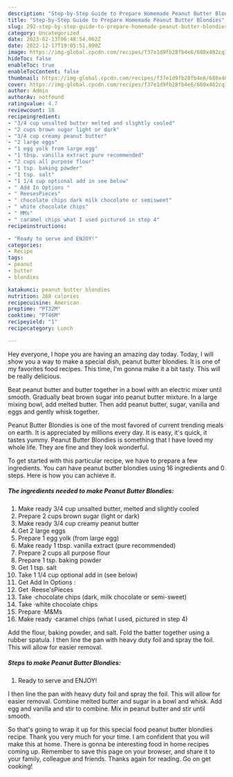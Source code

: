 ```yaml
---
description: "Step-by-Step Guide to Prepare Homemade Peanut Butter Blondies"
title: "Step-by-Step Guide to Prepare Homemade Peanut Butter Blondies"
slug: 292-step-by-step-guide-to-prepare-homemade-peanut-butter-blondies
category: Uncategorized
date: 2023-02-13T06:48:54.062Z
date: 2022-12-17T19:05:51.890Z
image: https://img-global.cpcdn.com/recipes/f37e1d9fb28fb4e6/680x482cq70/peanut-butter-blondies-recipe-main-photo.jpg
hideToc: false
enableToc: true
enableTocContent: false
thumbnail: https://img-global.cpcdn.com/recipes/f37e1d9fb28fb4e6/680x482cq70/peanut-butter-blondies-recipe-main-photo.jpg
cover: https://img-global.cpcdn.com/recipes/f37e1d9fb28fb4e6/680x482cq70/peanut-butter-blondies-recipe-main-photo.jpg
author: Admin
authorAv: notfound
ratingvalue: 4.7
reviewcount: 18
recipeingredient:
- "3/4 cup unsalted butter melted and slightly cooled"
- "2 cups brown sugar light or dark"
- "3/4 cup creamy peanut butter"
- "2 large eggs"
- "1 egg yolk from large egg"
- "1 tbsp. vanilla extract pure recommended"
- "2 cups all purpose flour"
- "1 tsp. baking powder"
- "1 tsp. salt"
- "1 1/4 cup optional add in see below"
- " Add In Options "
- " ReesesPieces"
- " chocolate chips dark milk chocolate or semisweet"
- " white chocolate chips"
- " MMs"
- " caramel chips what I used pictured in step 4"
recipeinstructions:

- "Ready to serve and ENJOY!"
categories:
- Recipe
tags:
- peanut
- butter
- blondies

katakunci: peanut butter blondies 
nutrition: 268 calories
recipecuisine: American
preptime: "PT32M"
cooktime: "PT46M"
recipeyield: "1"
recipecategory: Lunch

---
```



Hey everyone, I hope you are having an amazing day today. Today, I will show you a way to make a special dish, peanut butter blondies. It is one of my favorites food recipes. This time, I'm gonna make it a bit tasty. This will be really delicious.

Beat peanut butter and butter together in a bowl with an electric mixer until smooth. Gradually beat brown sugar into peanut butter mixture. In a large mixing bowl, add melted butter. Then add peanut butter, sugar, vanilla and eggs and gently whisk together.

Peanut Butter Blondies is one of the most favored of current trending meals on earth. It is appreciated by millions every day. It is easy, it's quick, it tastes yummy. Peanut Butter Blondies is something that I have loved my whole life. They are fine and they look wonderful.


To get started with this particular recipe, we have to prepare a few ingredients. You can have peanut butter blondies using 16 ingredients and 0 steps. Here is how you can achieve it.

<!--inarticleads1-->

##### The ingredients needed to make Peanut Butter Blondies:

1. Make ready 3/4 cup unsalted butter, melted and slightly cooled
1. Prepare 2 cups brown sugar (light or dark)
1. Make ready 3/4 cup creamy peanut butter
1. Get 2 large eggs
1. Prepare 1 egg yolk (from large egg)
1. Make ready 1 tbsp. vanilla extract (pure recommended)
1. Prepare 2 cups all purpose flour
1. Prepare 1 tsp. baking powder
1. Get 1 tsp. salt
1. Take 1 1/4 cup optional add in (see below)
1. Get  Add In Options :
1. Get  ·Reese&#39;sPieces
1. Take  ·chocolate chips (dark, milk chocolate or semi-sweet)
1. Take  ·white chocolate chips
1. Prepare  ·M&amp;Ms
1. Make ready  ·caramel chips (what I used, pictured in step 4)


Add the flour, baking powder, and salt. Fold the batter together using a rubber spatula. I then line the pan with heavy duty foil and spray the foil. This will allow for easier removal. 

<!--inarticleads2-->

##### Steps to make Peanut Butter Blondies:


1. Ready to serve and ENJOY!

I then line the pan with heavy duty foil and spray the foil. This will allow for easier removal. Combine melted butter and sugar in a bowl and whisk. Add egg and vanilla and stir to combine. Mix in peanut butter and stir until smooth. 

So that's going to wrap it up for this special food peanut butter blondies recipe. Thank you very much for your time. I am confident that you will make this at home. There is gonna be interesting food in home recipes coming up. Remember to save this page on your browser, and share it to your family, colleague and friends. Thanks again for reading. Go on get cooking!
